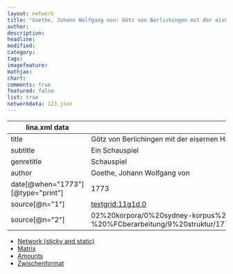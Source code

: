 ```yaml
---
layout: network
title: "Goethe, Johann Wolfgang von: Götz von Berlichingen mit der eisernen Hand (1773)"
author:
description:
headline:
modified:
category:
tags:
imagefeature: 
mathjax: 
chart: 
comments: true
featured: false
list: true
networkdata: 123.json
---
```

lina.xml data  | value
------------- | -------------
title|Götz von Berlichingen mit der eisernen Hand
subtitle|Ein Schauspiel
genretitle|Schauspiel
author|Goethe, Johann Wolfgang von
date[@when="1773"][@type="print"]|1773
source[@n="1"]|[textgrid:11g1d.0](https://textgridlab.org/1.0/tgcrud-public/rest/textgrid:11g1d.0/data)
source[@n="2"]|02%20korpora/0%20sydney-korpus%20-%20%FCberarbeitung/9%20struktur/1773%20G_tz_von_Berlichingen_mit_der_eisernen_Hand.xml



* [Network (sticky and static)](/network123)
* [Matrix](/matrix123)
* [Amounts](/amounts123)
* [Zwischenformat](/lina123 )
